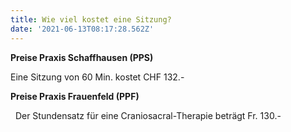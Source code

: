 ```yaml
---
title: Wie viel kostet eine Sitzung?
date: '2021-06-13T08:17:28.562Z'
---
```

**Preise Praxis Schaffhausen (PPS)** 

Eine Sitzung von 60 Min. kostet CHF 132.- 

**Preise Praxis Frauenfeld (PPF)**

  Der Stundensatz für eine Craniosacral-Therapie beträgt Fr. 130.-